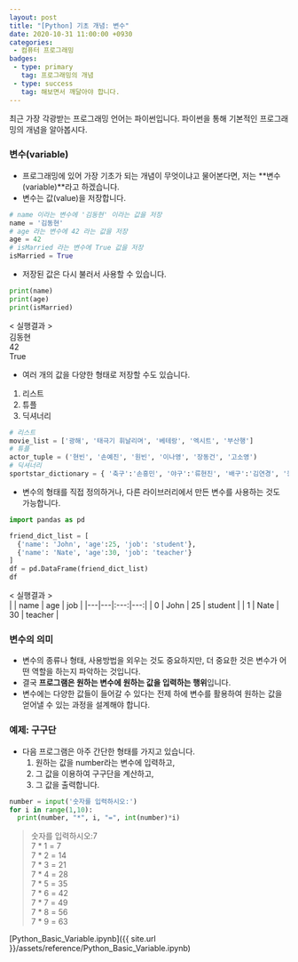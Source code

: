 ```yaml
---
layout: post
title: "[Python] 기초 개념: 변수"
date: 2020-10-31 11:00:00 +0930
categories: 
 - 컴퓨터 프로그래밍
badges:
 - type: primary
   tag: 프로그래밍의 개념
 - type: success
   tag: 해보면서 깨달아야 합니다.
---
```


최근 가장 각광받는 프로그래밍 언어는 파이썬입니다. 파이썬을 통해 기본적인 프로그래밍의 개념을 알아봅시다.

<!--more-->

### 변수(variable)

- 프로그래밍에 있어 가장 기초가 되는 개념이 무엇이냐고 물어본다면, 저는 **변수(variable)**라고 하겠습니다.
- 변수는 값(value)을 저장합니다.

```python
# name 이라는 변수에 '김동현' 이라는 값을 저장
name = '김동현'
# age 라는 변수에 42 라는 값을 저장
age = 42
# isMarried 라는 변수에 True 값을 저장
isMarried = True
```

- 저장된 값은 다시 불러서 사용할 수 있습니다.

```python
print(name)
print(age)
print(isMarried)
```
< 실행결과 >  
김동현  
42  
True

- 여러 개의 값을 다양한 형태로 저장할 수도 있습니다.
1. 리스트
2. 튜플
3. 딕셔너리

```python
# 리스트
movie_list = ['광해', '태극기 휘날리며', '베테랑', '엑시트', '부산행']
# 튜플
actor_tuple = ('현빈', '손예진', '원빈', '이나영', '장동건', '고소영')
# 딕셔너리
sportstar_dictionary = { '축구':'손흥민', '야구':'류현진', '배구':'김연경', '농구':'김선형'}
```

- 변수의 형태를 직접 정의하거나, 다른 라이브러리에서 만든 변수를 사용하는 것도 가능합니다.

```python
import pandas as pd

friend_dict_list = [
  {'name': 'John', 'age':25, 'job': 'student'},
  {'name': 'Nate', 'age':30, 'job': 'teacher'}
]
df = pd.DataFrame(friend_dict_list)
df
```
< 실행결과 >  
| | name | age | job |
|---|---|:---:|---:|
| 0	| John	| 25	| student |
| 1 |	Nate	| 30	| teacher |

### 변수의 의미
- 변수의 종류나 형태, 사용방법을 외우는 것도 중요하지만, 더 중요한 것은 변수가 어떤 역할을 하는지 파악하는 것입니다.
- 결국 **프로그램은 원하는 변수에 원하는 값을 입력하는 행위**입니다.
- 변수에는 다양한 값들이 들어갈 수 있다는 전제 하에 변수를 활용하여 원하는 값을 얻어낼 수 있는 과정을 설계해야 합니다.

### 예제: 구구단
- 다음 프로그램은 아주 간단한 형태를 가지고 있습니다.
  1. 원하는 값을 number라는 변수에 입력하고,
  2. 그 값을 이용하여 구구단을 계산하고,
  3. 그 값을 출력합니다.
  
```python
number = input('숫자를 입력하시오:')
for i in range(1,10):
  print(number, "*", i, "=", int(number)*i)
```
> 숫자를 입력하시오:7  
> 7 * 1 = 7  
> 7 * 2 = 14  
> 7 * 3 = 21  
> 7 * 4 = 28  
> 7 * 5 = 35  
> 7 * 6 = 42  
> 7 * 7 = 49  
> 7 * 8 = 56  
> 7 * 9 = 63

[Python_Basic_Variable.ipynb]({{ site.url }}/assets/reference/Python_Basic_Variable.ipynb)
